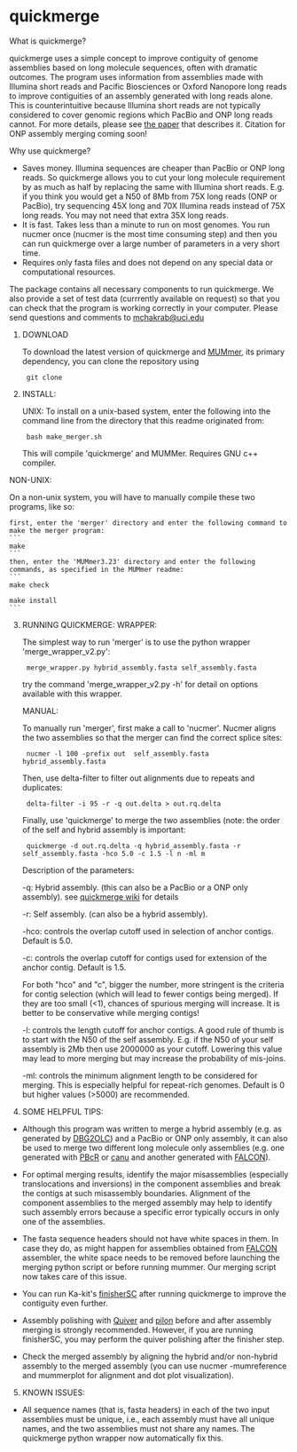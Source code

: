# quickmerge


What is quickmerge?

quickmerge uses a simple concept to improve contiguity of genome assemblies based on long molecule sequences, often with dramatic outcomes. The program uses information from assemblies made with Illumina short reads and Pacific Biosciences or Oxford Nanopore long reads to improve contiguities of an assembly generated with long reads alone. This is counterintuitive because Illumina short reads are not typically considered to cover genomic regions which PacBio and ONP long reads cannot. For more details, please see <a href="http://nar.oxfordjournals.org/content/early/2016/07/25/nar.gkw654.full">the paper</a> that describes it. Citation for ONP assembly merging coming soon!     

Why use quickmerge?

 * Saves money. Illumina sequences are cheaper than PacBio or ONP long reads. So quickmerge allows you to cut your long molecule requirement by as much as half by replacing the same with Illumina short reads. E.g. if you think you would get a N50 of 8Mb from 75X long reads (ONP or PacBio), try sequencing 45X long and 70X Illumina reads instead of 75X long reads. You may not need that extra 35X long reads.
 * It is fast. Takes less than a minute to run on most genomes. You run nucmer once (nucmer is the most time consuming step) and then you can run quickmerge over a large number of parameters in a very short time.
 * Requires only fasta files and does not depend on any special data or computational resources.
 
The package contains all necessary components to run quickmerge. We also provide a set of test data (currrently available on request) so that you can check that the program is working correctly in your computer. Please send questions and comments to mchakrab@uci.edu


1. DOWNLOAD

   To download the latest version of quickmerge and <a href = "http://mummer.sourceforge.net/">MUMmer</a>, its primary dependency, you can clone the repository using 
   ```
    git clone
   ```
   
2. INSTALL:

   UNIX:
   To install on a unix-based system, enter the following into the command line from the directory that this readme originated from:
   ```
	bash make_merger.sh
   ```
   This will compile 'quickmerge' and MUMMer. Requires GNU c++ compiler.

  NON-UNIX:

   On a non-unix system, you will have to manually compile these two programs, like so:

    first, enter the 'merger' directory and enter the following command to make the merger program:
    ```
 	make
    ```
    then, enter the 'MUMmer3.23' directory and enter the following commands, as specified in the MUMmer readme:
    ```
	make check

	make install
    ```
3. RUNNING QUICKMERGE:
   WRAPPER:

   The simplest way to run 'merger' is to use the python wrapper 'merge_wrapper_v2.py':
   ```
	merge_wrapper.py hybrid_assembly.fasta self_assembly.fasta
   ```
   try the command 'merge_wrapper_v2.py -h' for detail on options available with this wrapper.

   MANUAL:

   To manually run 'merger', first make a call to 'nucmer'.  Nucmer aligns the two assemblies so that the merger can find the correct splice sites:
   ```
	nucmer -l 100 -prefix out  self_assembly.fasta hybrid_assembly.fasta
   ```
   Then, use delta-filter to filter out alignments due to repeats and duplicates:
   ```   
	delta-filter -i 95 -r -q out.delta > out.rq.delta
   ```
   Finally, use 'quickmerge' to merge the two assemblies (note: the order of the self and hybrid assembly is important:
   ```
	quickmerge -d out.rq.delta -q hybrid_assembly.fasta -r self_assembly.fasta -hco 5.0 -c 1.5 -l n -ml m
   ```
   Description of the parameters:
   
   -q: Hybrid assembly. (this can also be a PacBio or a ONP only assembly). see <a href ="https://github.com/mahulchak/quickmerge/wiki">quickmerge wiki</a> for details
   
   -r: Self assembly. (can also be a hybrid assembly).
   
   -hco: controls the overlap cutoff used in selection of anchor contigs. Default is 5.0. 

   -c: controls the overlap cutoff for contigs used for extension of the anchor contig. Default is 1.5.

   For both "hco" and "c", bigger the number, more stringent is the criteria for contig selection (which will lead to fewer contigs being merged). If they are too small (<1), chances of spurious merging will increase. It is better to be conservative while merging contigs!

   -l: controls the length cutoff for anchor contigs. A good rule of thumb is to start with the N50 of the self assembly. E.g. if the N50 of your self assembly is 2Mb then use 2000000 as your cutoff. Lowering this value may lead to more merging but may increase the probability of mis-joins.
   
   -ml: controls the minimum alignment length to be considered for merging. This is especially helpful for repeat-rich genomes. Default is 0 but higher values (>5000) are recommended.

4. SOME HELPFUL TIPS:

  * Although this program was written to merge a hybrid assembly (e.g. as generated by <a href="https://sites.google.com/site/dbg2olc/">DBG2OLC</a>) and a PacBio or ONP only assembly, it can also be used to merge two different long molecule only assemblies (e.g. one generated with <a href="https://sourceforge.net/projects/wgs-assembler/files/wgs-assembler/">PBcR</a> or <a href="https://github.com/marbl/canu">canu</a> and another generated with <a href="https://github.com/PacificBiosciences/FALCON-integrate">FALCON</a>).
 
  * For optimal merging results, identify the major misassemblies (especially translocations and inversions) in the component assemblies and break the contigs at such misassembly boundaries. Alignment of the component assemblies to the merged assembly may help to identify such assembly errors because a specific error typically occurs in only one of the assemblies.  
  
  * The fasta sequence headers should not have white spaces in them. In case they do, as might happen for assemblies obtained from  <a href="https://github.com/PacificBiosciences/FALCON-integrate">FALCON</a> assembler, the white space needs to be removed before launching the merging python script or before running mummer. Our merging script now takes care of this issue.  

  * You can run Ka-kit's <a href="https://github.com/kakitone/finishingTool">finisherSC</a> after running quickmerge to improve the contiguity even further.

  * Assembly polishing with <a href="https://github.com/PacificBiosciences/GenomicConsensus">Quiver</a> and <a href="https://github.com/broadinstitute/pilon/wiki">pilon</a> before and after assembly merging is strongly recommended. However, if you are running finisherSC, you may perform the quiver polishing after the finisher step.

  * Check the merged assembly by aligning the hybrid and/or non-hybrid assembly to the merged assembly (you can use nucmer -mumreference and mummerplot for alignment and dot plot visualization). 

5. KNOWN ISSUES:

 * All sequence names (that is, fasta headers) in each of the two input assemblies must be unique, i.e., each assembly must have all unique names, and the two assemblies must not share any names.  The quickmerge python wrapper now automatically fix this.

